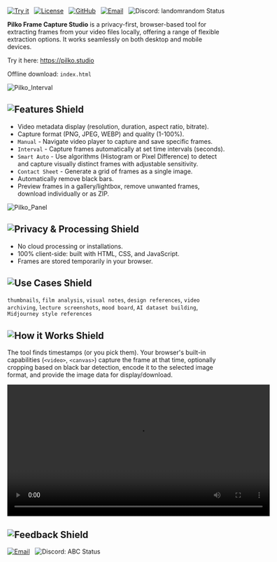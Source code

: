 [![Try it][demo-shield]][demo-url]   [![License][license-shield]][license-url]   [![GitHub][github-shield]][github-url]   [![Email][gmail-shield]][gmail-url]   ![Discord: landomrandom Status][discord-shield-static]

[demo-shield]: https://img.shields.io/badge/Try_it-00c6ff?style=for-the-badge&color=080c19
[demo-url]: [URL](https://pilko.studio)

[license-shield]: https://img.shields.io/badge/License-MIT-121727?style=for-the-badge&labelColor=080c19&messageColor=e0e6f7&logo=gnu&logoColor=00c6ff
[license-url]: LICENSE

[github-shield]: https://img.shields.io/badge/GitHub-121727?style=for-the-badge&color=080c19&logo=github&logoColor=00c6ff
[github-url]: https://github.com/LandoNikko/Pilko-Frame-Capture-Studio

[gmail-shield]: https://img.shields.io/badge/Email-00c6ff?style=for-the-badge&color=080c19&logo=gmail&logoColor=00c6ff
[gmail-url]: landonikko@gmail.com

[discord-shield-static]: https://img.shields.io/badge/Discord-landomrandom-121727?style=for-the-badge&labelColor=080c19&messageColor=e0e6f7&logo=discord&logoColor=00c6ff

**Pilko Frame Capture Studio** is a privacy-first, browser-based tool for extracting frames from your video files locally, offering a range of flexible extraction options. It works seamlessly on both desktop and mobile devices.

Try it here: https://pilko.studio

Offline download: `index.html`

![Pilko_Interval](https://github.com/user-attachments/assets/c1882d67-8d30-4b8f-bb3e-09b0a52e6fe6)

## ![Features Shield][features-shield]

- Video metadata display (resolution, duration, aspect ratio, bitrate).
- Capture format (PNG, JPEG, WEBP) and quality (1-100%).
- `Manual` - Navigate video player to capture and save specific frames.
- `Interval` - Capture frames automatically at set time intervals (seconds).
- `Smart Auto` - Use algorithms (Histogram or Pixel Difference) to detect and capture visually distinct frames with adjustable sensitivity.
- `Contact Sheet` - Generate a grid of frames as a single image.
- Automatically remove black bars.
- Preview frames in a gallery/lightbox, remove unwanted frames, download individually or as ZIP.

![Pilko_Panel](https://github.com/user-attachments/assets/5c9c2363-09c0-4ba6-b508-e760baaf3619)

[features-shield]: https://img.shields.io/badge/Features-00c6ff?style=for-the-badge&color=121727

## ![Privacy & Processing Shield][processing-shield]

- No cloud processing or installations.
- 100% client-side: built with HTML, CSS, and JavaScript.
- Frames are stored temporarily in your browser.

[processing-shield]: https://img.shields.io/badge/Privacy%20&%20Processing-00c6ff?style=for-the-badge&color=121727

## ![Use Cases Shield][use-cases-shield]

`thumbnails`, `film analysis`, `visual notes`, `design references`, `video archiving`, `lecture screenshots`, `mood board`, `AI dataset building`, `Midjourney style references`

[use-cases-shield]: https://img.shields.io/badge/Use_Cases-00c6ff?style=for-the-badge&color=121727

## ![How it Works Shield][how-it-works-shield]

The tool finds timestamps (or you pick them). Your browser's built-in capabilities (`<video>`, `<canvas>`) capture the frame at that time, optionally cropping based on black bar detection, encode it to the selected image format, and provide the image data for display/download.

[how-it-works-shield]: https://img.shields.io/badge/How_it_Works-00c6ff?style=for-the-badge&color=121727

<video src="https://github.com/user-attachments/assets/16b17ae7-c46b-4b34-b45b-593505b835f5" controls width="600"></video>

## ![Feedback Shield][feedback-shield]

[![Email][gmail-shield]][gmail-url]   ![Discord: ABC Status][discord-shield-static]

[feedback-shield]: https://img.shields.io/badge/Feedback-242c44?style=for-the-badge&color=121727&logo=github&logoColor=00c6ff
